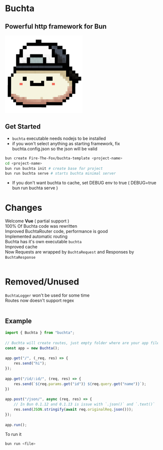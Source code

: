 # Buchta
## Powerful http framework for Bun

<img src="buchta.png" alt="Buchta Logo" width="256"/>

## Get Started

* `buchta` executable needs nodejs to be installed
* if you won't select anything as starting framework, fix buchta.config.json so the json will be valid 
```bash
bun create Fire-The-Fox/buchta-template <project-name>
cd <project-name>
bun run buchta init # create base for project
bun run buchta serve # starts buchta minimal server
```

* If you don't want buchta to cache, set DEBUG env to true ( DEBUG=true bun run buchta serve )

# Changes
Welcome **Vue** ( partial support ) <br>
100% Of Buchta code was rewritten <br>
Improved BuchtaRouter code, performance is good <br>
Implemented automatic routing <br>
Buchta has it's own executable `buchta` <br>
Improved cache <br>
Now Requests are wrapped by `BuchtaRequest` and Responses by `BuchtaResponse` <br>
<br>

# Removed/Unused
`BuchtaLogger` won't be used for some time<br>
Routes now doesn't support regex <br>
<br>

## Example
```ts
import { Buchta } from "buchta";

// Buchta will create routes, just empty folder where are your app files ( default is public )
const app = new Buchta();

app.get("/", (_req, res) => {
    res.send("hi");
});

app.get("/id/:id/", (req, res) => {
    res.send(`${req.params.get("id")} ${req.query.get("name")}`);
})

app.post("/json/", async (req, res) => {
    // In Bun 0.1.12 and 0.1.13 is issue with `.json()` and `.text()`
    res.send(JSON.stringify(await req.originalReq.json()));
});

app.run();
```
To run it
```bash
bun run <file>
```
